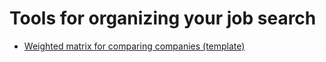 # Tools for organizing your job search

- [Weighted matrix for comparing companies (template)](https://docs.google.com/spreadsheets/d/1YU993rZ87P_xi6jfPI7IIqzZROkRBOFnHY-ChDWvCUw/edit?usp=sharing)
